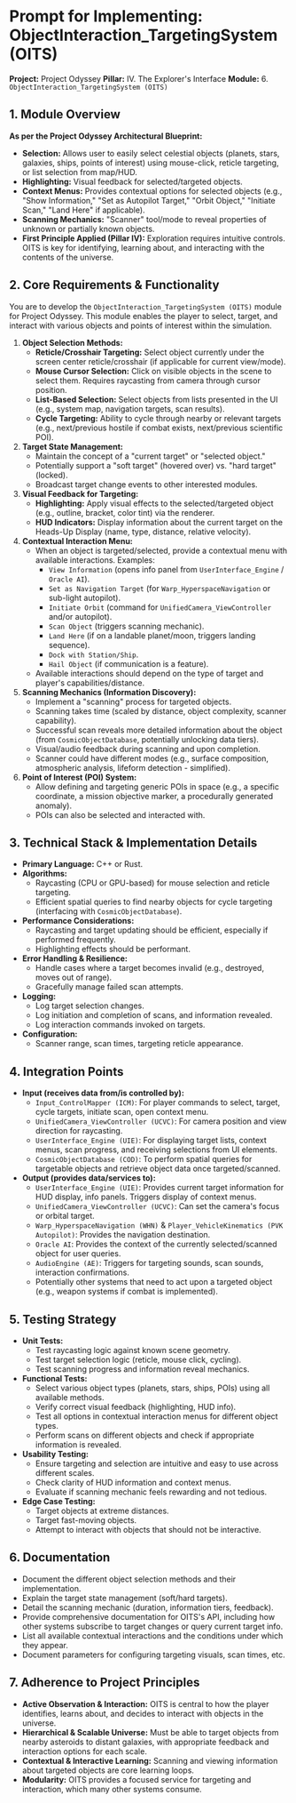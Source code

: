 # Prompt for Implementing: ObjectInteraction_TargetingSystem (OITS)

**Project:** Project Odyssey
**Pillar:** IV. The Explorer's Interface
**Module:** 6. `ObjectInteraction_TargetingSystem (OITS)`

## 1. Module Overview

**As per the Project Odyssey Architectural Blueprint:**

* **Selection:** Allows user to easily select celestial objects (planets, stars, galaxies, ships, points of interest) using mouse-click, reticle targeting, or list selection from map/HUD.
* **Highlighting:** Visual feedback for selected/targeted objects.
* **Context Menus:** Provides contextual options for selected objects (e.g., "Show Information," "Set as Autopilot Target," "Orbit Object," "Initiate Scan," "Land Here" if applicable).
* **Scanning Mechanics:** "Scanner" tool/mode to reveal properties of unknown or partially known objects.
* **First Principle Applied (Pillar IV):** Exploration requires intuitive controls. OITS is key for identifying, learning about, and interacting with the contents of the universe.

## 2. Core Requirements & Functionality

You are to develop the `ObjectInteraction_TargetingSystem (OITS)` module for Project Odyssey. This module enables the player to select, target, and interact with various objects and points of interest within the simulation.

1.  **Object Selection Methods:**
    * **Reticle/Crosshair Targeting:** Select object currently under the screen center reticle/crosshair (if applicable for current view/mode).
    * **Mouse Cursor Selection:** Click on visible objects in the scene to select them. Requires raycasting from camera through cursor position.
    * **List-Based Selection:** Select objects from lists presented in the UI (e.g., system map, navigation targets, scan results).
    * **Cycle Targeting:** Ability to cycle through nearby or relevant targets (e.g., next/previous hostile if combat exists, next/previous scientific POI).
2.  **Target State Management:**
    * Maintain the concept of a "current target" or "selected object."
    * Potentially support a "soft target" (hovered over) vs. "hard target" (locked).
    * Broadcast target change events to other interested modules.
3.  **Visual Feedback for Targeting:**
    * **Highlighting:** Apply visual effects to the selected/targeted object (e.g., outline, bracket, color tint) via the renderer.
    * **HUD Indicators:** Display information about the current target on the Heads-Up Display (name, type, distance, relative velocity).
4.  **Contextual Interaction Menu:**
    * When an object is targeted/selected, provide a contextual menu with available interactions. Examples:
        * `View Information` (opens info panel from `UserInterface_Engine` / `Oracle AI`).
        * `Set as Navigation Target` (for `Warp_HyperspaceNavigation` or sub-light autopilot).
        * `Initiate Orbit` (command for `UnifiedCamera_ViewController` and/or autopilot).
        * `Scan Object` (triggers scanning mechanic).
        * `Land Here` (if on a landable planet/moon, triggers landing sequence).
        * `Dock with Station/Ship`.
        * `Hail Object` (if communication is a feature).
    * Available interactions should depend on the type of target and player's capabilities/distance.
5.  **Scanning Mechanics (Information Discovery):**
    * Implement a "scanning" process for targeted objects.
    * Scanning takes time (scaled by distance, object complexity, scanner capability).
    * Successful scan reveals more detailed information about the object (from `CosmicObjectDatabase`, potentially unlocking data tiers).
    * Visual/audio feedback during scanning and upon completion.
    * Scanner could have different modes (e.g., surface composition, atmospheric analysis, lifeform detection - simplified).
6.  **Point of Interest (POI) System:**
    * Allow defining and targeting generic POIs in space (e.g., a specific coordinate, a mission objective marker, a procedurally generated anomaly).
    * POIs can also be selected and interacted with.

## 3. Technical Stack & Implementation Details

* **Primary Language:** C++ or Rust.
* **Algorithms:**
    * Raycasting (CPU or GPU-based) for mouse selection and reticle targeting.
    * Efficient spatial queries to find nearby objects for cycle targeting (interfacing with `CosmicObjectDatabase`).
* **Performance Considerations:**
    * Raycasting and target updating should be efficient, especially if performed frequently.
    * Highlighting effects should be performant.
* **Error Handling & Resilience:**
    * Handle cases where a target becomes invalid (e.g., destroyed, moves out of range).
    * Gracefully manage failed scan attempts.
* **Logging:**
    * Log target selection changes.
    * Log initiation and completion of scans, and information revealed.
    * Log interaction commands invoked on targets.
* **Configuration:**
    * Scanner range, scan times, targeting reticle appearance.

## 4. Integration Points

* **Input (receives data from/is controlled by):**
    * `Input_ControlMapper (ICM)`: For player commands to select, target, cycle targets, initiate scan, open context menu.
    * `UnifiedCamera_ViewController (UCVC)`: For camera position and view direction for raycasting.
    * `UserInterface_Engine (UIE)`: For displaying target lists, context menus, scan progress, and receiving selections from UI elements.
    * `CosmicObjectDatabase (COD)`: To perform spatial queries for targetable objects and retrieve object data once targeted/scanned.
* **Output (provides data/services to):**
    * `UserInterface_Engine (UIE)`: Provides current target information for HUD display, info panels. Triggers display of context menus.
    * `UnifiedCamera_ViewController (UCVC)`: Can set the camera's focus or orbital target.
    * `Warp_HyperspaceNavigation (WHN)` & `Player_VehicleKinematics (PVK Autopilot)`: Provides the navigation destination.
    * `Oracle AI`: Provides the context of the currently selected/scanned object for user queries.
    * `AudioEngine (AE)`: Triggers for targeting sounds, scan sounds, interaction confirmations.
    * Potentially other systems that need to act upon a targeted object (e.g., weapon systems if combat is implemented).

## 5. Testing Strategy

* **Unit Tests:**
    * Test raycasting logic against known scene geometry.
    * Test target selection logic (reticle, mouse click, cycling).
    * Test scanning progress and information reveal mechanics.
* **Functional Tests:**
    * Select various object types (planets, stars, ships, POIs) using all available methods.
    * Verify correct visual feedback (highlighting, HUD info).
    * Test all options in contextual interaction menus for different object types.
    * Perform scans on different objects and check if appropriate information is revealed.
* **Usability Testing:**
    * Ensure targeting and selection are intuitive and easy to use across different scales.
    * Check clarity of HUD information and context menus.
    * Evaluate if scanning mechanic feels rewarding and not tedious.
* **Edge Case Testing:**
    * Target objects at extreme distances.
    * Target fast-moving objects.
    * Attempt to interact with objects that should not be interactive.

## 6. Documentation

* Document the different object selection methods and their implementation.
* Explain the target state management (soft/hard targets).
* Detail the scanning mechanic (duration, information tiers, feedback).
* Provide comprehensive documentation for OITS's API, including how other systems subscribe to target changes or query current target info.
* List all available contextual interactions and the conditions under which they appear.
* Document parameters for configuring targeting visuals, scan times, etc.

## 7. Adherence to Project Principles

* **Active Observation & Interaction:** OITS is central to how the player identifies, learns about, and decides to interact with objects in the universe.
* **Hierarchical & Scalable Universe:** Must be able to target objects from nearby asteroids to distant galaxies, with appropriate feedback and interaction options for each scale.
* **Contextual & Interactive Learning:** Scanning and viewing information about targeted objects are core learning loops.
* **Modularity:** OITS provides a focused service for targeting and interaction, which many other systems consume.